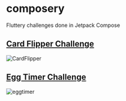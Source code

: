 # composery
Fluttery challenges done in Jetpack Compose


## [Card Flipper Challenge](app/src/main/java/com/vvainer/composechallengecardflip/MainActivity.kt)
![CardFlipper](https://user-images.githubusercontent.com/206508/162638307-684ba329-f315-4b99-9cb2-94cdd0136412.gif)


## [Egg Timer Challenge](eggtimer/src/main/javva/com/vvainer/eggtimer/EggTimer.kt)

![eggtimer](https://user-images.githubusercontent.com/206508/166526019-096ca9a5-cacc-47dc-b6dc-77f0a55e6795.gif)
